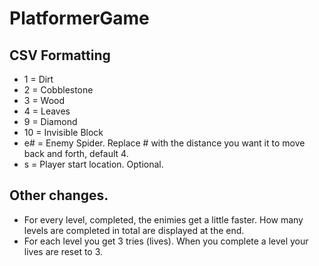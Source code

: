 # PlatformerGame
## CSV Formatting
- 1 = Dirt
- 2 = Cobblestone
- 3 = Wood
- 4 = Leaves
- 9 = Diamond
- 10 = Invisible Block
- e# = Enemy Spider. Replace # with the distance you want it to move back and forth, default 4. 
- s = Player start location. Optional.

## Other changes.
- For every level, completed, the enimies get a little faster. How many levels are completed in total are displayed at the end.
- For each level you get 3 tries (lives). When you complete a level your lives are reset to 3.

